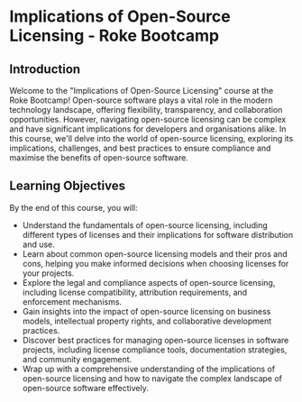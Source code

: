 # Implications of Open-Source Licensing - Roke Bootcamp

## Introduction

Welcome to the "Implications of Open-Source Licensing" course at the Roke Bootcamp! Open-source software plays a vital role in the modern technology landscape, offering flexibility, transparency, and collaboration opportunities. However, navigating open-source licensing can be complex and have significant implications for developers and organisations alike. In this course, we'll delve into the world of open-source licensing, exploring its implications, challenges, and best practices to ensure compliance and maximise the benefits of open-source software.

## Learning Objectives

By the end of this course, you will:

- Understand the fundamentals of open-source licensing, including different types of licenses and their implications for software distribution and use.
- Learn about common open-source licensing models and their pros and cons, helping you make informed decisions when choosing licenses for your projects.
- Explore the legal and compliance aspects of open-source licensing, including license compatibility, attribution requirements, and enforcement mechanisms.
- Gain insights into the impact of open-source licensing on business models, intellectual property rights, and collaborative development practices.
- Discover best practices for managing open-source licenses in software projects, including license compliance tools, documentation strategies, and community engagement.
- Wrap up with a comprehensive understanding of the implications of open-source licensing and how to navigate the complex landscape of open-source software effectively.
